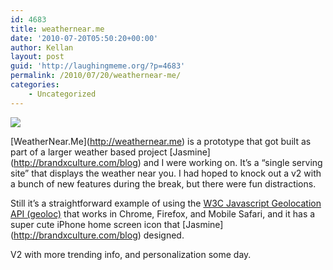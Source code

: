 ```yaml
---
id: 4683
title: weathernear.me
date: '2010-07-20T05:50:20+00:00'
author: Kellan
layout: post
guid: 'http://laughingmeme.org/?p=4683'
permalink: /2010/07/20/weathernear-me/
categories:
    - Uncategorized
---
```


![](http://weathernear.me/happy-day-logo-icon.png)

\[WeatherNear.Me\](http://weathernear.me) is a prototype that got built as part of a larger weather based project \[Jasmine\](http://brandxculture.com/blog) and I were working on. It’s a “single serving site” that displays the weather near you. I had hoped to knock out a v2 with a bunch of new features during the break, but there were fun distractions.

Still it’s a straightforward example of using the [W3C Javascript Geolocation API (geoloc)](http://dev.w3.org/geo/api/spec-source.html) that works in Chrome, Firefox, and Mobile Safari, and it has a super cute iPhone home screen icon that \[Jasmine\](http://brandxculture.com/blog) designed.

V2 with more trending info, and personalization some day.